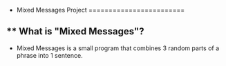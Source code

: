 * Mixed Messages Project
========================

** What is "Mixed Messages"?
----------------------------

- Mixed Messages is a small program that combines 3 random parts of a phrase into 1 sentence.